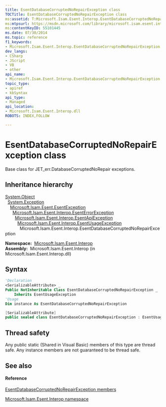 ```yaml
---
title: EsentDatabaseCorruptedNoRepairException class
TOCTitle: EsentDatabaseCorruptedNoRepairException class
ms:assetid: T:Microsoft.Isam.Esent.Interop.EsentDatabaseCorruptedNoRepairException
ms:mtpsurl: https://msdn.microsoft.com/library/microsoft.isam.esent.interop.esentdatabasecorruptednorepairexception(v=EXCHG.10)
ms:contentKeyID: 55101445
ms.date: 07/30/2014
ms.topic: reference
f1_keywords:
- Microsoft.Isam.Esent.Interop.EsentDatabaseCorruptedNoRepairException
dev_langs:
- CSharp
- JScript
- VB
- other
api_name: 
- Microsoft.Isam.Esent.Interop.EsentDatabaseCorruptedNoRepairException
topic_type: 
- apiref
- kbSyntax
api_type: 
- Managed
api_location: 
- Microsoft.Isam.Esent.Interop.dll
ROBOTS: INDEX,FOLLOW

---
```


# EsentDatabaseCorruptedNoRepairException class

Base class for JET_err.DatabaseCorruptedNoRepair exceptions.

## Inheritance hierarchy

[System.Object](/dotnet/api/system.object)  
  [System.Exception](/dotnet/api/system.exception)  
    [Microsoft.Isam.Esent.EsentException](dn292088\(v=exchg.10\).md)  
      [Microsoft.Isam.Esent.Interop.EsentErrorException](dn274314\(v=exchg.10\).md)  
        [Microsoft.Isam.Esent.Interop.EsentApiException](dn334231\(v=exchg.10\).md)  
          [Microsoft.Isam.Esent.Interop.EsentUsageException](dn350849\(v=exchg.10\).md)  
            Microsoft.Isam.Esent.Interop.EsentDatabaseCorruptedNoRepairException  

**Namespace:**  [Microsoft.Isam.Esent.Interop](hh596136\(v=exchg.10\).md)  
**Assembly:**  Microsoft.Isam.Esent.Interop (in Microsoft.Isam.Esent.Interop.dll)

## Syntax

``` vb
'Declaration
<SerializableAttribute> _
Public NotInheritable Class EsentDatabaseCorruptedNoRepairException _
    Inherits EsentUsageException
'Usage
Dim instance As EsentDatabaseCorruptedNoRepairException
```

``` csharp
[SerializableAttribute]
public sealed class EsentDatabaseCorruptedNoRepairException : EsentUsageException
```

## Thread safety

Any public static (Shared in Visual Basic) members of this type are thread safe. Any instance members are not guaranteed to be thread safe.

## See also

#### Reference

[EsentDatabaseCorruptedNoRepairException members](dn334288\(v=exchg.10\).md)

[Microsoft.Isam.Esent.Interop namespace](hh596136\(v=exchg.10\).md)